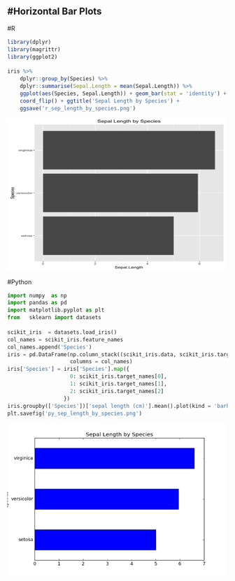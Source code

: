 #Horizontal Bar Plots
---
#R
```r
library(dplyr)
library(magrittr)
library(ggplot2)

iris %>%
    dplyr::group_by(Species) %>%
    dplyr::summarise(Sepal.Length = mean(Sepal.Length)) %>%
    ggplot(aes(Species, Sepal.Length)) + geom_bar(stat = 'identity') + 
    coord_flip() + ggtitle('Sepal Length by Species') + 
    ggsave('r_sep_length_by_species.png')
```
<img src="r_sep_length_by_species.png" width="500" height="350" />


#Python
```python
import numpy  as np
import pandas as pd
import matplotlib.pyplot as plt
from   sklearn import datasets

scikit_iris  = datasets.load_iris()
col_names = scikit_iris.feature_names
col_names.append('Species')
iris = pd.DataFrame(np.column_stack((scikit_iris.data, scikit_iris.target)),  
                    columns = col_names)
iris['Species'] = iris['Species'].map({
                    0: scikit_iris.target_names[0],  
                    1: scikit_iris.target_names[1],  
                    2: scikit_iris.target_names[2]  
                  })
iris.groupby(['Species'])['sepal length (cm)'].mean().plot(kind = 'barh', title = 'Sepal Length by Species')
plt.savefig('py_sep_length_by_species.png')
```

<img src="py_sep_length_by_species.png" width="500" height="350" />
